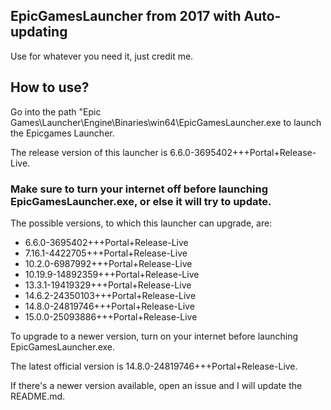 ## EpicGamesLauncher from 2017 with Auto-updating

Use for whatever you need it, just credit me.

## How to use?

Go into the path "Epic Games\Launcher\Engine\Binaries\win64\EpicGamesLauncher.exe to launch the Epicgames Launcher.

The release version of this launcher is 6.6.0-3695402+++Portal+Release-Live.

### Make sure to turn your internet off before launching EpicGamesLauncher.exe, or else it will try to update.

The possible versions, to which this launcher can upgrade, are:

- 6.6.0-3695402+++Portal+Release-Live
- 7.16.1-4422705+++Portal+Release-Live
- 10.2.0-6987992+++Portal+Release-Live
- 10.19.9-14892359+++Portal+Release-Live
- 13.3.1-19419329+++Portal+Release-Live
- 14.6.2-24350103+++Portal+Release-Live
- 14.8.0-24819746+++Portal+Release-Live
- 15.0.0-25093886+++Portal+Release-Live
                                                                
To upgrade to a newer version, turn on your internet before launching EpicGamesLauncher.exe.

The latest official version is 14.8.0-24819746+++Portal+Release-Live.

If there's a newer version available, open an issue and I will update the README.md.
